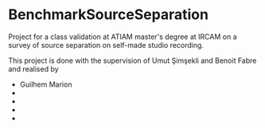 # BenchmarkSourceSeparation
Project for a class validation at ATIAM master's degree at IRCAM on a survey of source separation on self-made studio recording.

This project is done with the supervision of Umut Şimşekli and Benoit Fabre and realised by 
  - Guilhem Marion 
  -
  -
  -
  -
